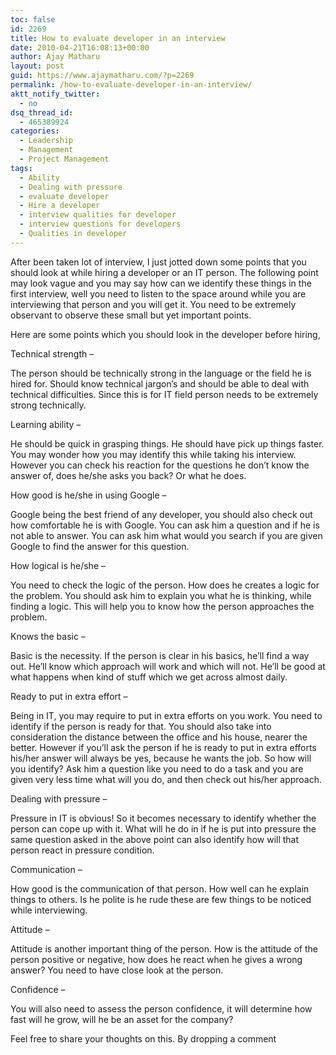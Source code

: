 ```yaml
---
toc: false
id: 2269
title: How to evaluate developer in an interview
date: 2010-04-21T16:08:13+00:00
author: Ajay Matharu
layout: post
guid: https://www.ajaymatharu.com/?p=2269
permalink: /how-to-evaluate-developer-in-an-interview/
aktt_notify_twitter:
  - no
dsq_thread_id:
  - 465389924
categories:
  - Leadership
  - Management
  - Project Management
tags:
  - Ability
  - Dealing with pressure
  - evaluate developer
  - Hire a developer
  - interview qualities for developer
  - interview questions for developers
  - Qualities in developer
---
```

After been taken lot of interview, I just jotted down some points that you should look at while hiring a developer or an IT person. The following point may look vague and you may say how can we identify these things in the first interview, well you need to listen to the space around while you are interviewing that person and you will get it. You need to be extremely observant to observe these small but yet important points.

Here are some points which you should look in the developer before hiring,

Technical strength –
  
The person should be technically strong in the language or the field he is hired for. Should know technical jargon&#8217;s and should be able to deal with technical difficulties. Since this is for IT field person needs to be extremely strong technically.

Learning ability –
  
He should be quick in grasping things. He should have pick up things faster. You may wonder how you may identify this while taking his interview. However you can check his reaction for the questions he don’t know the answer of, does he/she asks you back? Or what he does.

How good is he/she in using Google –
  
Google being the best friend of any developer, you should also check out how comfortable he is with Google. You can ask him a question and if he is not able to answer. You can ask him what would you search if you are given Google to find the answer for this question.

How logical is he/she –
  
You need to check the logic of the person. How does he creates a logic for the problem. You should ask him to explain you what he is thinking, while finding a logic. This will help you to know how the person approaches the problem.

Knows the basic –
  
Basic is the necessity. If the person is clear in his basics, he’ll find a way out. He’ll know which approach will work and which will not. He’ll be good at what happens when kind of stuff which we get across almost daily.

Ready to put in extra effort –
  
Being in IT, you may require to put in extra efforts on you work. You need to identify if the person is ready for that. You should also take into consideration the distance between the office and his house, nearer the better. However if you’ll ask the person if he is ready to put in extra efforts his/her answer will always be yes, because he wants the job. So how will you identify? Ask him a question like you need to do a task and you are given very less time what will you do, and then check out his/her approach.

Dealing with pressure –
  
Pressure in IT is obvious! So it becomes necessary to identify whether the person can cope up with it. What will he do in if he is put into pressure the same question asked in the above point can also identify how will that person react in pressure condition.

Communication –
  
How good is the communication of that person. How well can he explain things to others. Is he polite is he rude these are few things to be noticed while interviewing.

Attitude –
  
Attitude is another important thing of the person. How is the attitude of the person positive or negative, how does he react when he gives a wrong answer? You need to have close look at the person.

Confidence –
  
You will also need to assess the person confidence, it will determine how fast will he grow, will he be an asset for the company?

Feel free to share your thoughts on this. By dropping a comment
